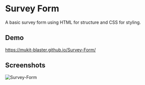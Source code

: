 # Survey Form

A basic survey form using HTML for structure and CSS for styling.


## Demo

 https://mukit-blaster.github.io/Survey-Form/

## Screenshots
![Survey-Form](https://github.com/mukit-blaster/Survey-Form/assets/117625337/ad205a67-7948-4a55-8d2d-c49b096c5c7e)
